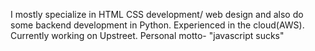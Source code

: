 I mostly specialize in HTML CSS development/ web design and also do some backend development in Python. Experienced in the cloud(AWS). Currently working on Upstreet.
Personal motto-
"javascript sucks"

